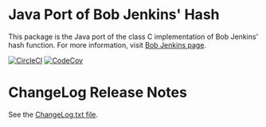 Java Port of Bob Jenkins' Hash
==============================

This package is the Java port of the class C implementation of Bob Jenkins' hash function.  For
more information, visit [Bob Jenkins page](https://burtleburtle.net/bob/hash/doobs.html).	
 
[![CircleCI](https://circleci.com/gh/j256/jenkins-hash.svg?style=svg)](https://circleci.com/gh/j256/jenkins-hash)
[![CodeCov](https://img.shields.io/codecov/c/github/j256/jenkins-hash.svg)](https://codecov.io/github/j256/jenkins-hash/)
 
# ChangeLog Release Notes

See the [ChangeLog.txt file](src/main/javadoc/doc-files/changelog.txt).
